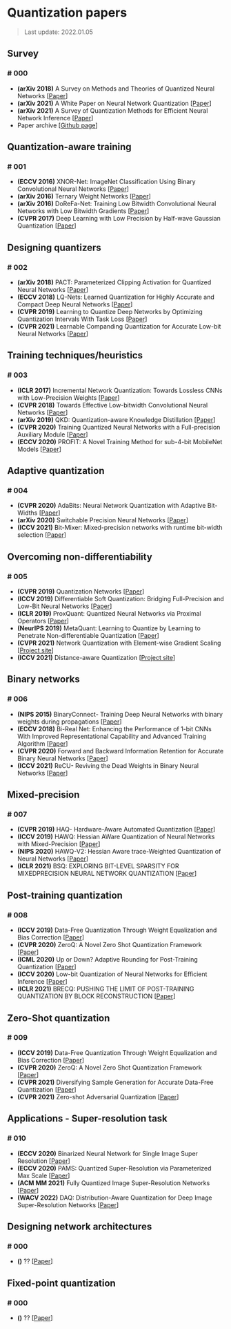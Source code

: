 # Quantization papers
> Last update: 2022.01.05

## Survey
### **# 000**
- **(arXiv 2018)** A Survey on Methods and Theories of Quantized Neural Networks [[Paper](https://arxiv.org/abs/1808.04752)]
- **(arXiv 2021)** A White Paper on Neural Network Quantization [[Paper](https://arxiv.org/abs/2106.08295)]
- **(arXiv 2021)** A Survey of Quantization Methods for Efficient Neural Network Inference [[Paper](https://arxiv.org/abs/2103.13630)]
- Paper archive [[Github page](https://github.com/htqin/awesome-model-quantization)]

## Quantization-aware training
### **# 001**
- **(ECCV 2016)** XNOR-Net: ImageNet Classification Using Binary Convolutional Neural Networks [[Paper](https://arxiv.org/abs/1603.05279)]
- **(arXiv 2016)** Ternary Weight Networks [[Paper](https://arxiv.org/abs/1605.04711)]
- **(arXiv 2016)** DoReFa-Net: Training Low Bitwidth Convolutional Neural Networks with Low Bitwidth Gradients [[Paper](https://arxiv.org/abs/1606.06160)]
- **(CVPR 2017)** Deep Learning with Low Precision by Half-wave Gaussian Quantization [[Paper](https://arxiv.org/abs/1702.00953)]

## Designing quantizers
### **# 002**
- **(arXiv 2018)** PACT: Parameterized Clipping Activation for Quantized Neural Networks [[Paper](https://arxiv.org/abs/1805.06085)]
- **(ECCV 2018)** LQ-Nets: Learned Quantization for Highly Accurate and Compact Deep Neural Networks [[Paper](https://arxiv.org/abs/1807.10029)]
- **(CVPR 2019)** Learning to Quantize Deep Networks by Optimizing Quantization Intervals With Task Loss [[Paper](https://openaccess.thecvf.com/content_CVPR_2019/html/Jung_Learning_to_Quantize_Deep_Networks_by_Optimizing_Quantization_Intervals_With_CVPR_2019_paper.html)]
- **(CVPR 2021)** Learnable Companding Quantization for Accurate Low-bit Neural Networks [[Paper](https://arxiv.org/abs/2103.07156)]

## Training techniques/heuristics
### **# 003**
- **(ICLR 2017)** Incremental Network Quantization: Towards Lossless CNNs with Low-Precision Weights [[Paper](https://arxiv.org/abs/1702.03044)]
- **(CVPR 2018)** Towards Effective Low-bitwidth Convolutional Neural Networks [[Paper](https://arxiv.org/abs/1711.00205)]
- **(arXiv 2019)** QKD: Quantization-aware Knowledge Distillation [[Paper](https://arxiv.org/abs/1911.12491)]
- **(CVPR 2020)** Training Quantized Neural Networks with a Full-precision Auxiliary Module [[Paper](https://arxiv.org/abs/1903.11236)]
- **(ECCV 2020)** PROFIT: A Novel Training Method for sub-4-bit MobileNet Models [[Paper](https://arxiv.org/abs/2008.04693)]

## Adaptive quantization
### **# 004**
- **(CVPR 2020)** AdaBits: Neural Network Quantization with Adaptive Bit-Widths [[Paper](https://arxiv.org/abs/1912.09666)]
- **(arXiv 2020)** Switchable Precision Neural Networks [[Paper](https://arxiv.org/abs/2002.02815)]
- **(ICCV 2021)** Bit-Mixer: Mixed-precision networks with runtime bit-width selection [[Paper](https://arxiv.org/abs/2103.17267)]

## Overcoming non-differentiability
### **# 005**
- **(CVPR 2019)** Quantization Networks [[Paper](https://openaccess.thecvf.com/content_CVPR_2019/html/Yang_Quantization_Networks_CVPR_2019_paper.html)]
- **(ICCV 2019)** Differentiable Soft Quantization: Bridging Full-Precision and Low-Bit Neural Networks [[Paper](https://arxiv.org/abs/1908.05033)]
- **(ICLR 2019)** ProxQuant: Quantized Neural Networks via Proximal Operators [[Paper](https://openreview.net/forum?id=HyzMyhCcK7)]
- **(NeurIPS 2019)** MetaQuant: Learning to Quantize by Learning to Penetrate Non-differentiable Quantization [[Paper](https://papers.nips.cc/paper/2019/hash/f8e59f4b2fe7c5705bf878bbd494ccdf-Abstract.html)]
- **(CVPR 2021)** Network Quantization with Element-wise Gradient Scaling [[Project site](https://cvlab.yonsei.ac.kr/projects/EWGS/)]
- **(ICCV 2021)** Distance-aware Quantization [[Project site](https://cvlab.yonsei.ac.kr/projects/DAQ/)]

## Binary networks
### **# 006**
- **(NIPS 2015)** BinaryConnect- Training Deep Neural Networks with binary weights during propagations [[Paper](https://arxiv.org/abs/1511.00363)]
- **(ECCV 2018)** Bi-Real Net: Enhancing the Performance of 1-bit CNNs With Improved Representational Capability and Advanced Training Algorithm [[Paper](https://arxiv.org/abs/1808.00278)]
- **(CVPR 2020)** Forward and Backward Information Retention for Accurate Binary Neural Networks [[Paper](https://openaccess.thecvf.com/content_CVPR_2020/papers/Qin_Forward_and_Backward_Information_Retention_for_Accurate_Binary_Neural_Networks_CVPR_2020_paper.pdf)]
- **(ICCV 2021)** ReCU- Reviving the Dead Weights in Binary Neural Networks [[Paper](https://arxiv.org/abs/2103.12369)]

## Mixed-precision
### **# 007**
- **(CVPR 2019)** HAQ- Hardware-Aware Automated Quantization [[Paper](https://arxiv.org/abs/1811.08886?)]
- **(ICCV 2019)** HAWQ: Hessian AWare Quantization of Neural Networks with Mixed-Precision [[Paper](https://arxiv.org/abs/1905.03696)]
- **(NIPS 2020)** HAWQ-V2: Hessian Aware trace-Weighted Quantization of Neural Networks [[Paper](https://arxiv.org/abs/1911.03852)]
- **(ICLR 2021)** BSQ: EXPLORING BIT-LEVEL SPARSITY FOR MIXEDPRECISION NEURAL NETWORK QUANTIZATION [[Paper](https://openreview.net/forum?id=TiXl51SCNw8)]

## Post-training quantization
### **# 008**
- **(ICCV 2019)** Data-Free Quantization Through Weight Equalization and Bias Correction [[Paper](https://openaccess.thecvf.com/content_ICCV_2019/papers/Nagel_Data-Free_Quantization_Through_Weight_Equalization_and_Bias_Correction_ICCV_2019_paper.pdf)]
- **(CVPR 2020)** ZeroQ: A Novel Zero Shot Quantization Framework [[Paper](https://openaccess.thecvf.com/content_CVPR_2020/papers/Cai_ZeroQ_A_Novel_Zero_Shot_Quantization_Framework_CVPR_2020_paper.pdf)]
- **(ICML 2020)** Up or Down? Adaptive Rounding for Post-Training Quantization [[Paper](https://arxiv.org/abs/2004.10568)]
- **(ICCV 2020)** Low-bit Quantization of Neural Networks for Efficient Inference [[Paper](https://arxiv.org/abs/1902.06822)]
- **(ICLR 2021)** BRECQ: PUSHING THE LIMIT OF POST-TRAINING QUANTIZATION BY BLOCK RECONSTRUCTION [[Paper](https://openreview.net/forum?id=POWv6hDd9XH)]

## Zero-Shot quantization
### **# 009**
- **(ICCV 2019)** Data-Free Quantization Through Weight Equalization and Bias Correction [[Paper](https://openaccess.thecvf.com/content_ICCV_2019/papers/Nagel_Data-Free_Quantization_Through_Weight_Equalization_and_Bias_Correction_ICCV_2019_paper.pdf)]
- **(CVPR 2020)** ZeroQ: A Novel Zero Shot Quantization Framework [[Paper](https://openaccess.thecvf.com/content_CVPR_2020/papers/Cai_ZeroQ_A_Novel_Zero_Shot_Quantization_Framework_CVPR_2020_paper.pdf)]
- **(CVPR 2021)** Diversifying Sample Generation for Accurate Data-Free Quantization [[Paper](https://openaccess.thecvf.com/content/CVPR2021/papers/Zhang_Diversifying_Sample_Generation_for_Accurate_Data-Free_Quantization_CVPR_2021_paper.pdf)]
- **(CVPR 2021)** Zero-shot Adversarial Quantization [[Paper](https://arxiv.org/abs/2103.15263)]

## Applications - Super-resolution task
### **# 010**
- **(ECCV 2020)** Binarized Neural Network for Single Image Super Resolution [[Paper](https://www.ecva.net/papers/eccv_2020/papers_ECCV/papers/123490086.pdf)]
- **(ECCV 2020)** PAMS: Quantized Super-Resolution via Parameterized Max Scale [[Paper](https://www.ecva.net/papers/eccv_2020/papers_ECCV/papers/123700562.pdf)]
- **(ACM MM 2021)** Fully Quantized Image Super-Resolution Networks [[Paper](https://arxiv.org/abs/2011.14265)]
- **(WACV 2022)** DAQ: Distribution-Aware Quantization for Deep Image Super-Resolution Networks [[Paper](https://arxiv.org/abs/2012.11230)]


## Designing network architectures
### **# 000**
- **()** ?? [[Paper]()]

## Fixed-point quantization
### **# 000**
- **()** ?? [[Paper]()]
